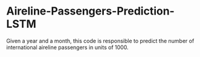 # Aireline-Passengers-Prediction-LSTM
Given a year and a month, this code is responsible to predict the number of international aireline passengers in units of 1000.

